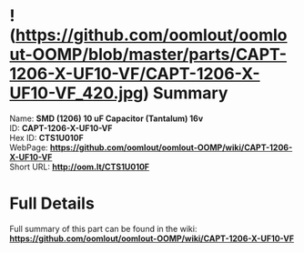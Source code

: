 
!(https://github.com/oomlout/oomlout-OOMP/blob/master/parts/CAPT-1206-X-UF10-VF/CAPT-1206-X-UF10-VF_420.jpg)
Summary
=================
  
Name: __SMD (1206) 10 uF Capacitor (Tantalum) 16v__    
ID: __CAPT-1206-X-UF10-VF__   
Hex ID: __CTS1U010F__   
WebPage: __https://github.com/oomlout/oomlout-OOMP/wiki/CAPT-1206-X-UF10-VF__   
Short URL: __http://oom.lt/CTS1U010F__   

Full Details
==========================
Full summary of this part can be found in the wiki:   
__https://github.com/oomlout/oomlout-OOMP/wiki/CAPT-1206-X-UF10-VF__    


